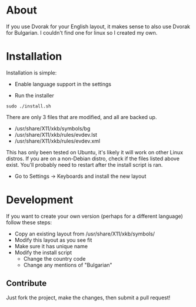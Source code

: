 # About #
If you use Dvorak for your English layout, it makes sense to also
use Dvorak for Bulgarian. I couldn't find one for linux so I created my own.

# Installation #

Installation is simple:

- Enable language support in the settings

- Run the installer

```
sudo ./install.sh
```

There are only 3 files that are modified, and all are backed up.

- /usr/share/X11/xkb/symbols/bg
- /usr/share/X11/xkb/rules/evdev.lst
- /usr/share/X11/xkb/rules/evdev.xml

This has only been tested on Ubuntu, it's likely it will work on other
Linux distros. If you are on a non-Debian distro, check if the files listed above exist.
You'll probably need to restart after the install script is ran.

- Go to Settings -> Keyboards and install the new layout

# Development #

If you want to create your own version (perhaps for a different language)
follow these steps:

- Copy an existing layout from /usr/share/X11/xkb/symbols/<COUNTRY CODE>
- Modify this layout as you see fit
- Make sure it has unique name
- Modify the install script
	- Change the country code
	- Change any mentions of "Bulgarian"

## Contribute ##

Just fork the project, make the changes, then submit a pull request!

